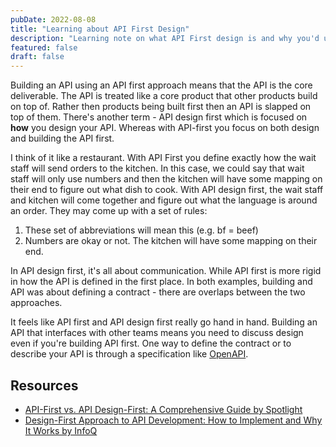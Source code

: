 ```yaml
---
pubDate: 2022-08-08
title: "Learning about API First Design"
description: "Learning note on what API First design is and why you'd use it"
featured: false
draft: false
---
```


Building an API using an API first approach means that the API is the core deliverable. The API is treated like a core product that other products build on top of. Rather then products being built first then an API is slapped on top of them. There's another term - API design first which is focused on **how** you design your API. Whereas with API-first you focus on both design and building the API first.

I think of it like a restaurant. With API First you define exactly how the wait staff will send orders to the kitchen. In this case, we could say that wait staff will only use numbers and then the kitchen will have some mapping on their end to figure out what dish to cook. With API design first, the wait staff and kitchen will come together and figure out what the language is around an order. They may come up with a set of rules:

1. These set of abbreviations will mean this (e.g. bf = beef)
2. Numbers are okay or not. The kitchen will have some mapping on their end.

In API design first, it's all about communication. While API first is more rigid in how the API is defined in the first place. In both examples, building and API was about defining a contract - there are overlaps between the two approaches.

It feels like API first and API design first really go hand in hand. Building an API that interfaces with other teams means you need to discuss design even if you're building API first. One way to define the contract or to describe your API is through a specification like [OpenAPI](/what-is-open-api).

## Resources
- [API-First vs. API Design-First: A Comprehensive Guide by Spotlight](https://blog.stoplight.io/api-first-vs.-api-design-first-a-comprehensive-guide)
- [Design-First Approach to API Development: How to Implement and Why It Works by InfoQ](https://www.infoq.com/articles/design-first-api-development/)
